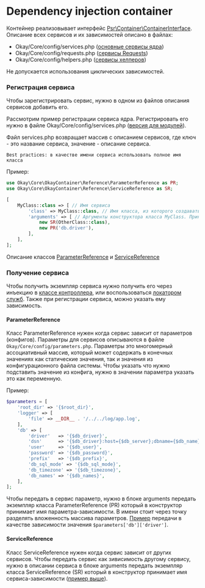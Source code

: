# Dependency injection container

Контейнер реализовывает интерфейс [Psr\Container\ContainerInterface](https://www.php-fig.org/psr/psr-11/).
Описание всех сервисов и их зависимостей описано в файлах:
+ Okay/Core/config/services.php ([основные сервисы ядра](./core/README.md))
+ Okay/Core/config/requests.php ([сервисы Requests](./requests.md))
+ Okay/Core/config/helpers.php ([сервисы хелперов](./helpers.md))

Не допускается использования циклических зависимостей.

### Регистрация сервиса <a name="serviceRegister"></a>
Чтобы зарегистрировать сервис, нужно в одном из файлов описания сервисов добавить его.

Рассмотрим пример регистрации сервиса ядра. Регистрировать его нужно в файле Okay/Core/config/services.php
([версия для модулей](./modules/README.md#Initservices)).

Файл services.php возвращает массив с описанием сервисов, где ключ - это название сервиса, значение - описание сервиса.

`Best practices: в качестве имени сервиса использовать полное имя класса`

Пример:
```php
use Okay\Core\OkayContainer\Reference\ParameterReference as PR;
use Okay\Core\OkayContainer\Reference\ServiceReference as SR;

[
    MyClass::class => [ // Имя сервиса
        'class' => MyClass::class, // Имя класса, из которого создавать экземпляр сервиса
        'arguments' => [ // Аргументы конструктора класса MyClass. Принимать в порядке, как здесь передаём
            new SR(OtherClass::class),
            new PR('db.driver'),
        ],
    ],
];
```
Описание классов [ParameterReference](#ParameterReference) и [ServiceReference](#ServiceReference)

### Получение сервиса

Чтобы получить экземпляр сервиса нужно получить его через инъекцию в [классе контроллера](./controllers.md),
или воспользоваться [локатором служб](./service_locator.md). Также при регистрации сервиса, можно указать ему 
зависимость.

#### <a name="ParameterReference"></a> ParameterReference

Класс ParameterReference нужен когда сервис зависит от параметров (конфигов).
Параметры для сервисов описываются в файле `Okay/Core/config/parameters.php`.
Параметры это многомерный ассоциативный массив, который может содержать в конечных значениях как статические значения,
так и значения из конфигурационного файла системы. Чтобы указать что нужно подставить значение из конфига,
нужно в значении параметра указать это как переменную.

Пример:
```php
$parameters = [
    'root_dir' => '{$root_dir}',
    'logger' => [
        'file' => __DIR__ . '/../../log/app.log',
    ],
    'db' => [
        'driver'   => '{$db_driver}',
        'dsn'      => '{$db_driver}:host={$db_server};dbname={$db_name};charset={$db_charset}',
        'user'     => '{$db_user}',
        'password' => '{$db_password}',
        'prefix'   => '{$db_prefix}',
        'db_sql_mode' => '{$db_sql_mode}',
        'db_timezone' => '{$db_timezone}',
        'db_names' => '{$db_names}',
    ],
];
```

Чтобы передать в сервис параметр, нужно в блоке arguments передать экземпляр класса ParameterReference (PR) 
который в конструктор принимает имя параметра-зависимости. В имени стоит через точку разделять вложенность массива
параметров. [Пример](#serviceRegister) передачи в качестве зависимости значения `$parameters['db']['driver']`.

#### <a name="ServiceReference"></a> ServiceReference

Класс ServiceReference нужен когда сервис зависит от других сервисов.
Чтобы передать сервис как зивисимость другому сервису, нужно в описании сервиса в блоке arguments передать
экземпляр класса ServiceReference (SR) который в конструктор принимает имя сервиса-зависимости 
([пример выше](#serviceRegister)).